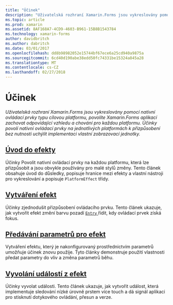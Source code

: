 ```yaml
---
title: "Účinek"
description: "Uživatelská rozhraní Xamarin.Forms jsou vykreslovány pomocí nativní ovládací prvky typu cílovou platformu, povolíte Xamarin.Forms aplikací zachovat odpovídající vzhledu a chování pro každou platformu. Účinky povolí nativní ovládací prvky na jednotlivých platformách k přizpůsobení bez nutnosti uchýlit implementaci vlastní zobrazovací jednotky."
ms.topic: article
ms.prod: xamarin
ms.assetid: 8AF168A7-4CD9-4603-B961-15B8B1543784
ms.technology: xamarin-forms
author: davidbritch
ms.author: dabritch
ms.date: 03/01/2017
ms.openlocfilehash: dd8b98982052e15744bf67ece6a25cd940a9875a
ms.sourcegitcommit: 6cd40d190abe38edd50fc74331be15324a845a28
ms.translationtype: MT
ms.contentlocale: cs-CZ
ms.lasthandoff: 02/27/2018
---
```

# <a name="effects"></a>Účinek

_Uživatelská rozhraní Xamarin.Forms jsou vykreslovány pomocí nativní ovládací prvky typu cílovou platformu, povolíte Xamarin.Forms aplikací zachovat odpovídající vzhledu a chování pro každou platformu. Účinky povolí nativní ovládací prvky na jednotlivých platformách k přizpůsobení bez nutnosti uchýlit implementaci vlastní zobrazovací jednotky._

## <a name="introduction-to-effectsintroductionmd"></a>[Úvod do efekty](introduction.md)

Účinky Povolit nativní ovládací prvky na každou platformu, která lze přizpůsobit a jsou obvykle používány pro malé stylů změny. Tento článek obsahuje úvod do důsledky, popisuje hranice mezi efekty a vlastní nástroji pro vykreslování a popisuje `PlatformEffect` třídy.

## <a name="creating-an-effectcreatingmd"></a>[Vytváření efekt](creating.md)

Účinky zjednodušit přizpůsobení ovládacího prvku. Tento článek ukazuje, jak vytvořit efekt změní barvu pozadí [ `Entry` ](https://developer.xamarin.com/api/type/Xamarin.Forms.Entry/) řídit, kdy ovládací prvek získá fokus.

## <a name="passing-parameters-to-an-effectpassing-parametersindexmd"></a>[Předávání parametrů pro efekt](passing-parameters/index.md)

Vytváření efektu, který je nakonfigurovaný prostřednictvím parametrů umožňuje účinek znovu použije. Tyto články demonstruje použití vlastnosti předat parametry do vliv a změna parametrů běhu.

## <a name="invoking-events-from-an-effecttouch-trackingmd"></a>[Vyvolání událostí z efekt](touch-tracking.md)

Účinky vyvolat události. Tento článek ukazuje, jak vytvořit událost, která implementuje sledování nízké úrovně prstem více touch a dá signál aplikaci pro stisknutí dotykového ovládání, přesun a verze.